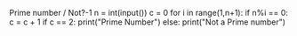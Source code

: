 Prime number / Not?-1
n = int(input())
c = 0
for i in range(1,n+1):
  if n%i == 0:
    c = c + 1
if c == 2:
  print("Prime Number")
else:
  print("Not a Prime number")
